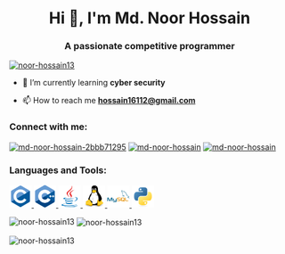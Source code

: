 
<h1 align="center">Hi 👋, I'm Md. Noor Hossain</h1>
<h3 align="center">A passionate competitive programmer</h3>
<img align"right"alt="coding"width="400"=src="https://github.com/noor-hossain13/Md-Noor-Hossain/blob/main/68747470733a2f2f6d69726f2e6d656469756d2e636f6d2f6d61782f313336302f302a37513379765349765f7430696f4a2d5a2e676966.gif"
<p align="left"> <a href="https://github.com/ryo-ma/github-profile-trophy"><img src="https://github-profile-trophy.vercel.app/?username=noor-hossain13" alt="noor-hossain13" /></a> </p>

- 🌱 I’m currently learning **cyber security**

- 📫 How to reach me **hossain16112@gmail.com**

<h3 align="left">Connect with me:</h3>
<p align="left">
<a href="https://linkedin.com/in/md-noor-hossain-2bbb71295" target="blank"><img align="center" src="https://raw.githubusercontent.com/rahuldkjain/github-profile-readme-generator/master/src/images/icons/Social/linked-in-alt.svg" alt="md-noor-hossain-2bbb71295" height="30" width="40" /></a>
<a href="https://codeforces.com/profile/md-noor-hossain" target="blank"><img align="center" src="https://raw.githubusercontent.com/rahuldkjain/github-profile-readme-generator/master/src/images/icons/Social/codeforces.svg" alt="md-noor-hossain" height="30" width="40" /></a>
<a href="https://www.leetcode.com/md-noor-hossain" target="blank"><img align="center" src="https://raw.githubusercontent.com/rahuldkjain/github-profile-readme-generator/master/src/images/icons/Social/leet-code.svg" alt="md-noor-hossain" height="30" width="40" /></a>
</p>

<h3 align="left">Languages and Tools:</h3>
<p align="left"> <a href="https://www.cprogramming.com/" target="_blank" rel="noreferrer"> <img src="https://raw.githubusercontent.com/devicons/devicon/master/icons/c/c-original.svg" alt="c" width="40" height="40"/> </a> <a href="https://www.w3schools.com/cpp/" target="_blank" rel="noreferrer"> <img src="https://raw.githubusercontent.com/devicons/devicon/master/icons/cplusplus/cplusplus-original.svg" alt="cplusplus" width="40" height="40"/> </a> <a href="https://www.java.com" target="_blank" rel="noreferrer"> <img src="https://raw.githubusercontent.com/devicons/devicon/master/icons/java/java-original.svg" alt="java" width="40" height="40"/> </a> <a href="https://www.linux.org/" target="_blank" rel="noreferrer"> <img src="https://raw.githubusercontent.com/devicons/devicon/master/icons/linux/linux-original.svg" alt="linux" width="40" height="40"/> </a> <a href="https://www.mysql.com/" target="_blank" rel="noreferrer"> <img src="https://raw.githubusercontent.com/devicons/devicon/master/icons/mysql/mysql-original-wordmark.svg" alt="mysql" width="40" height="40"/> </a> <a href="https://www.python.org" target="_blank" rel="noreferrer"> <img src="https://raw.githubusercontent.com/devicons/devicon/master/icons/python/python-original.svg" alt="python" width="40" height="40"/> </a> </p>

<p><img align="left" src="https://github-readme-stats.vercel.app/api/top-langs?username=noor-hossain13&show_icons=true&locale=en&layout=compact" alt="noor-hossain13" /></p>

<p>&nbsp;<img align="center" src="https://github-readme-stats.vercel.app/api?username=noor-hossain13&show_icons=true&locale=en" alt="noor-hossain13" /></p>

<p><img align="center" src="https://github-readme-streak-stats.herokuapp.com/?user=noor-hossain13&" alt="noor-hossain13" /></p>

